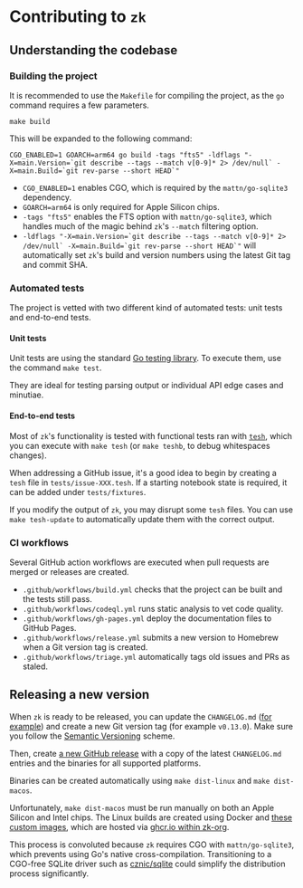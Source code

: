 # Contributing to `zk`

## Understanding the codebase

### Building the project

It is recommended to use the `Makefile` for compiling the project, as the `go` command requires a few parameters.

```shell
make build
```

This will be expanded to the following command:

```shell
CGO_ENABLED=1 GOARCH=arm64 go build -tags "fts5" -ldflags "-X=main.Version=`git describe --tags --match v[0-9]* 2> /dev/null` -X=main.Build=`git rev-parse --short HEAD`"
```

- `CGO_ENABLED=1` enables CGO, which is required by the `mattn/go-sqlite3` dependency.
- `GOARCH=arm64` is only required for Apple Silicon chips.
- `-tags "fts5"` enables the FTS option with `mattn/go-sqlite3`, which handles much of the magic behind `zk`'s `--match` filtering option.
- ``-ldflags "-X=main.Version=`git describe --tags --match v[0-9]* 2> /dev/null` -X=main.Build=`git rev-parse --short HEAD`"`` will automatically set `zk`'s build and version numbers using the latest Git tag and commit SHA.

### Automated tests

The project is vetted with two different kind of automated tests: unit tests and end-to-end tests.

#### Unit tests

Unit tests are using the standard [Go testing library](https://pkg.go.dev/testing). To execute them, use the command `make test`.

They are ideal for testing parsing output or individual API edge cases and minutiae.

#### End-to-end tests

Most of `zk`'s functionality is tested with functional tests ran with [`tesh`](https://github.com/mickael-menu/tesh), which you can execute with `make tesh` (or `make teshb`, to debug whitespaces changes).

When addressing a GitHub issue, it's a good idea to begin by creating a `tesh` file in `tests/issue-XXX.tesh`. If a starting notebook state is required, it can be added under `tests/fixtures`.

If you modify the output of `zk`, you may disrupt some `tesh` files. You can use `make tesh-update` to automatically update them with the correct output.

### CI workflows

Several GitHub action workflows are executed when pull requests are merged or releases are created.

- `.github/workflows/build.yml` checks that the project can be built and the tests still pass.
- `.github/workflows/codeql.yml` runs static analysis to vet code quality.
- `.github/workflows/gh-pages.yml` deploy the documentation files to GitHub Pages.
- `.github/workflows/release.yml` submits a new version to Homebrew when a Git version tag is created.
- `.github/workflows/triage.yml` automatically tags old issues and PRs as staled.

## Releasing a new version

When `zk` is ready to be released, you can update the `CHANGELOG.md` ([for example](https://github.com/zk-org/zk/commit/ea4457ad671aa85a6b15747460c6f2c9ad61bf73)) and create a new Git version tag (for example `v0.13.0`). Make sure you follow the [Semantic Versioning](https://semver.org) scheme.

Then, create [a new GitHub release](https://github.com/zk-org/zk/releases) with a copy of the latest `CHANGELOG.md` entries and the binaries for all supported platforms.

Binaries can be created automatically using `make dist-linux` and `make dist-macos`.

Unfortunately, `make dist-macos` must be run manually on both an Apple Silicon and Intel chips. The Linux builds are created using Docker and [these custom images](https://github.com/zk-org/zk-xcompile), which are hosted via [ghcr.io within zk-org](https://github.com/orgs/zk-org/packages/container/package/zk-xcompile).

This process is convoluted because `zk` requires CGO with `mattn/go-sqlite3`, which prevents using Go's native cross-compilation. Transitioning to a CGO-free SQLite driver such as [cznic/sqlite](https://gitlab.com/cznic/sqlite) could simplify the distribution process significantly.
